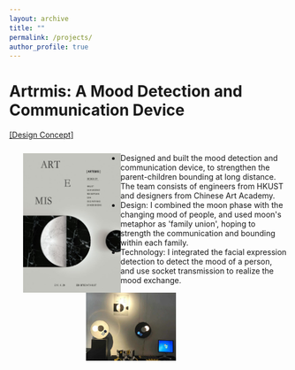 ```yaml
---
layout: archive
title: ""
permalink: /projects/
author_profile: true
---
```


Artrmis: A Mood Detection and Communication Device
======
<a href=" https://video.ust.hk/Watch.aspx?Video=148E0CFDBC0670B5">[Design Concept]</a><br>
<div>
  <div style="width:35%; margin:5%">
  <img src = "\images\ielm_poster.jpg"
    alt = "Artrmis poster"
    class="publogo img-fluid float-left rounded g" a="" align="left"/></div>
   <div style="width:55%; margin:5%"> 
    <img src = "\images\ielm_display.jpg"
        alt = "Artrmis poster"
        width = "59%" a="" align="right"
        /></div>
</div>

- Designed and built the mood detection and communication device, to strengthen the parent-children bounding at long distance. The team consists of engineers from HKUST and designers from Chinese Art Academy.
- Design: I combined the moon phase with the changing mood of people, and used moon's metaphor as 'family union', hoping to strength the communication and bounding within each family. 
- Technology: I integrated the facial expression detection to detect the mood of a person, and use socket transmission to realize the mood exchange.

<!-- TODO:[course scraper] -->